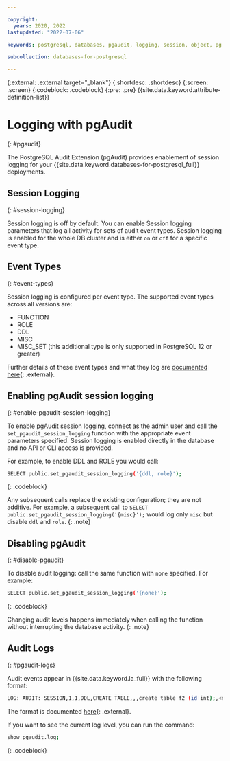 ```yaml
---

copyright:
  years: 2020, 2022
lastupdated: "2022-07-06"

keywords: postgresql, databases, pgaudit, logging, session, object, pg role, postgresql logging, postgres logging

subcollection: databases-for-postgresql

---
```


{:external: .external target="_blank"}
{:shortdesc: .shortdesc}
{:screen: .screen}
{:codeblock: .codeblock}
{:pre: .pre}
{{site.data.keyword.attribute-definition-list}}

# Logging with pgAudit
{: #pgaudit}

The PostgreSQL Audit Extension (pgAudit) provides enablement of session logging for your {{site.data.keyword.databases-for-postgresql_full}} deployments. 

## Session Logging
{: #session-logging}

Session logging is off by default. You can enable Session logging parameters that log all activity for sets of audit event types. Session logging is enabled for the whole DB cluster and is either `on` or `off` for a specific event type.

## Event Types
{: #event-types}

Session logging is configured per event type. The supported event types across all versions are:  
* FUNCTION 
* ROLE
* DDL
* MISC
* MISC_SET (this additional type is only supported in PostgreSQL 12 or greater)

Further details of these event types and what they log are [documented here](https://github.com/pgaudit/pgaudit/blob/master/README.md#pgauditlog){: .external}.


## Enabling pgAudit session logging
{: #enable-pgaudit-session-logging}

To enable pgAudit session logging, connect as the admin user and call the `set_pgaudit_session_logging` function with the appropriate event parameters specified. Session logging is enabled directly in the database and no API or CLI access is provided. 

For example, to enable DDL and ROLE you would call:
```sh
SELECT public.set_pgaudit_session_logging('{ddl, role}');
```
{: .codeblock}

Any subsequent calls replace the existing configuration; they are not additive. For example, a subsequent call to `SELECT public.set_pgaudit_session_logging('{misc}');` would log only `misc` but disable `ddl` and `role`.
{: .note}

## Disabling pgAudit
{: #disable-pgaudit}

To disable audit logging: call the same function with `none` specified. For example:
```sh
SELECT public.set_pgaudit_session_logging('{none}');
```
{: .codeblock}

Changing audit levels happens immediately when calling the function without interrupting the database activity.
{: .note}

## Audit Logs
{: #pgaudit-logs}

Audit events appear in {{site.data.keyword.la_full}} with the following format:
```sh
LOG: AUDIT: SESSION,1,1,DDL,CREATE TABLE,,,create table f2 (id int);,<not logged>
```
The format is documented [here](https://github.com/pgaudit/pgaudit/blob/master/README.md#format){: .external}. 

If you want to see the current log level, you can run the command:  
```sh
show pgaudit.log;
```
{: .codeblock}

